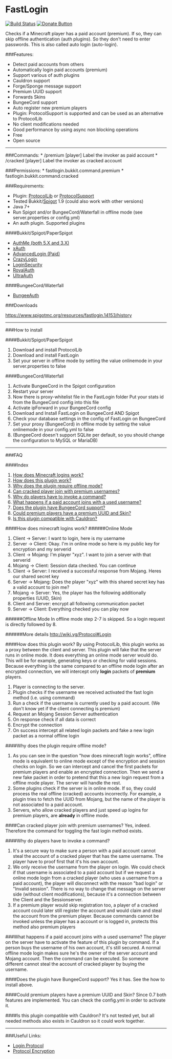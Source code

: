 # FastLogin

[![Build Status](https://travis-ci.org/games647/FastLogin.svg?branch=master)](https://travis-ci.org/games647/FastLogin)
[![Donate Button](https://www.paypalobjects.com/en_US/i/btn/btn_donate_SM.gif)](https://www.paypal.com/cgi-bin/webscr?cmd=_s-xclick&hosted_button_id=8ZBULMAPN7MZC)

Checks if a Minecraft player has a paid account (premium). If so, they can skip offline authentication (auth plugins).
So they don't need to enter passwords. This is also called auto login (auto-login).

###Features:

* Detect paid accounts from others
* Automatically login paid accounts (premium)
* Support various of auth plugins
* Cauldron support
* Forge/Sponge message support
* Premium UUID support
* Forwards Skins
* BungeeCord support
* Auto register new premium players
* Plugin: ProtocolSupport is supported and can be used as an alternative to ProtocolLib
* No client modifications needed
* Good performance by using async non blocking operations
* Free
* Open source

***

###Commands:
    * /premium [player] Label the invoker as paid account
    * /cracked [player] Label the invoker as cracked account

###Permissions:
    * fastlogin.bukkit.command.premium
    * fastlogin.bukkit.command.cracked

###Requirements:
* Plugin: [ProtocolLib](http://www.spigotmc.org/resources/protocollib.1997/) or [ProtocolSupport](http://www.spigotmc.org/resources/protocolsupport.7201/)
* Tested Bukkit/[Spigot](https://www.spigotmc.org) 1.9 (could also work with other versions)
* Java 7+
* Run Spigot and/or BungeeCord/Waterfall in offline mode (see server.properties or config.yml)
* An auth plugin. Supported plugins

####Bukkit/Spigot/PaperSpigot

* [AuthMe (both 5.X and 3.X)](http://dev.bukkit.org/bukkit-plugins/authme-reloaded/)
* [xAuth](http://dev.bukkit.org/bukkit-plugins/xauth/)
* [AdvancedLogin (Paid)](https://www.spigotmc.org/resources/advancedlogin.10510/)
* [CrazyLogin](http://dev.bukkit.org/bukkit-plugins/crazylogin/)
* [LoginSecurity](http://dev.bukkit.org/bukkit-plugins/loginsecurity/)
* [RoyalAuth](http://dev.bukkit.org/bukkit-plugins/royalauth/)
* [UltraAuth](http://dev.bukkit.org/bukkit-plugins/ultraauth-aa/)

####BungeeCord/Waterfall

* [BungeeAuth](https://www.spigotmc.org/resources/bungeeauth.493/)

###Downloads

https://www.spigotmc.org/resources/fastlogin.14153/history

***

###How to install

####Bukkit/Spigot/PaperSpigot

1. Download and install ProtocolLib
2. Download and install FastLogin
3. Set your server in offline mode by setting the value onlinemode in your server.properties to false

####BungeeCord/Waterfall

1. Activate BungeeCord in the Spigot configuration
2. Restart your server
3. Now there is proxy-whitelist file in the FastLogin folder
Put your stats id from the BungeeCord config into this file
4. Activate ipForward in your BungeeCord config
5. Download and Install FastLogin on BungeeCord AND Spigot
6. Check your database settings in the config of FastLogin on BungeeCord
7. Set your proxy (BungeeCord) in offline mode by setting the value onlinemode in your config.yml to false
8. (BungeeCord doesn't support SQLite per default, so you should change the configuration to MySQL or MariaDB)

***

###FAQ

####Index
1. [How does Minecraft logins work?](#how-does-minecraft-logins-work)
2. [How does this plugin work?](#how-does-this-plugin-work)
3. [Why does the plugin require offline mode?](#why-does-the-plugin-require-offline-mode)
4. [Can cracked player join with premium usernames?](#can-cracked-player-join-with-premium-usernames)
5. [Why do players have to invoke a command?](#why-do-players-have-to-invoke-a-command)
6. [What happens if a paid account joins with a used username?](#what-happens-if-a-paid-account-joins-with-a-used-username)
7. [Does the plugin have BungeeCord support?](#does-the-plugin-have-bungeecord-support)
8. [Could premium players have a premium UUID and Skin?](#could-premium-players-have-a-premium-uuid-and-skin)
9. [Is this plugin compatible with Cauldron?](#is-this-plugin-compatible-with-cauldron)

####How does minecraft logins work?
######Online Mode
1. Client -> Server: I want to login, here is my username
2. Server -> Client: Okay. I'm in online mode so here is my public key for encryption and my serverid
3. Client -> Mojang: I'm player "xyz". I want to join a server with that serverid
4. Mojang -> Client: Session data checked. You can continue
5. Client -> Server: I received a successful response from Mojang. Heres our shared secret key
6. Server -> Mojang: Does the player "xyz" with this shared secret key has a valid account to join me?
7. Mojang -> Server: Yes, the player has the following additionally properties (UUID, Skin)
8. Client and Server: encrypt all following communication packet
9. Server -> Client: Everything checked you can play now


######Offline Mode
In offline mode step 2-7 is skipped. So a login request is directly followed by 8.

######More details
http://wiki.vg/Protocol#Login

####How does this plugin work?
By using ProtocolLib, this plugin works as a proxy between the client and server. This plugin will fake that the server
runs in online mode. It does everything an online mode server would do. This will be for example, generating keys or
checking for valid sessions. Because everything is the same compared to an offline mode login after an encrypted
connection, we will intercept only **login** packets of **premium** players.

1. Player is connecting to the server.
2. Plugin checks if the username we received activated the fast login method (i.e. using command)
3. Run a check if the username is currently used by a paid account.
(We don't know yet if the client connecting is premium)
4. Request an Mojang Session Server authentication
5. On response check if all data is correct
6. Encrypt the connection
7. On success intercept all related login packets and fake a new login packet as a normal offline login

####Why does the plugin require offline mode?
1. As you can see in the question "how does minecraft login works", offline mode is equivalent to online mode except of
the encryption and session checks on login. So we can intercept and cancel the first packets for premium players and
enable an encrypted connection. Then we send a new fake packet in order to pretend that this a new login request from
a offline mode player. The server will handle the rest.
2. Some plugins check if the server is in online mode. If so, they could process the real offline (cracked) accounts
incorrectly. For example, a plugin tries to fetch the UUID from Mojang, but the name of the player is not associated to
a paid account.
3. Servers, who allow cracked players and just speed up logins for premium players, are **already** in offline mode.

####Can cracked player join with premium usernames?
Yes, indeed. Therefore the command for toggling the fast login method exists.

####Why do players have to invoke a command?
1. It's a secure way to make sure a person with a paid account cannot steal the account
of a cracked player that has the same username. The player have to proof first that it's his own account.
2. We only receive the username from the player on login. We could check if that username is associated
to a paid account but if we request a online mode login from a cracked player (who uses a username from
a paid account), the player will disconnect with the reason "bad login" or "Invalid session". There is no way to change
that message on the server side (without client modifications), because it's a connection between the Client and the
Sessionserver.
3. If a premium player would skip registration too, a player of a cracked account could later still register the
account and would claim and steal the account from the premium player. Because commands cannot be invoked unless the
player has a account or is logged in, protects this method also premium players

###What happens if a paid account joins with a used username?
The player on the server have to activate the feature of this plugin by command. If a person buys the username
of his own account, it's still secured. A normal offline mode login makes sure he's the owner of the server account
and Mojang account. Then the command can be executed. So someone different cannot steal the account of cracked player
by buying the username.

####Does the plugin have BungeeCord support?
Yes it has. See the how to install above.

####Could premium players have a premium UUID and Skin?
Since 0.7 both features are implemented. You can check the config.yml in order to activate it.

####Is this plugin compatible with Cauldron?
It's not tested yet, but all needed methods also exists in Cauldron so it could work together.

***

###Useful Links:
* [Login Protocol](http://wiki.vg/Protocol#Login)
* [Protocol Encryption](http://wiki.vg/Protocol_Encryption)